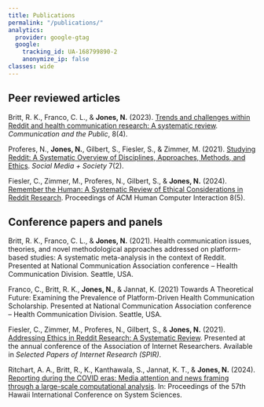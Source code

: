 ```yaml
---
title: Publications
permalink: "/publications/"
analytics:
  provider: google-gtag
  google:
    tracking_id: UA-168799890-2
    anonymize_ip: false
classes: wide    
---
```

## Peer reviewed articles

Britt, R. K., Franco, C. L., & **Jones, N.** (2023). [Trends and challenges within Reddit and health communication research: A systematic review](https://doi.org/10.1177/20570473231209075). *Communication and the Public*, 8(4).

Proferes, N., **Jones, N.**, Gilbert, S., Fiesler, S., & Zimmer, M. (2021). [Studying Reddit: A Systematic Overview of Disciplines, Approaches, Methods, and Ethics](https://doi.org/10.1177%2F20563051211019004). *Social Media + Society* 7(2).

Fiesler, C., Zimmer, M., Proferes, N., Gilbert, S., & **Jones, N.** (2024). [Remember the Human: A Systematic Review of Ethical Considerations in Reddit Research](https://doi.org/10.1145/3633070). Proceedings of ACM Human Computer Interaction 8(5).

## Conference papers and panels

Britt, R. K., Franco, C. L., & **Jones, N.** (2021). Health communication issues, theories, and novel methodological approaches addressed on platform-based studies: A systematic meta-analysis in the context of Reddit. Presented at National Communication Association conference – Health Communication Division. Seattle, USA.

Franco, C., Britt, R. K., **Jones, N.**, & Jannat, K. (2021) Towards A Theoretical Future: Examining the Prevalence of Platform-Driven Health Communication Scholarship. Presented at National Communication Association conference – Health Communication Division. Seattle, USA.

Fiesler, C., Zimmer, M., Proferes, N., Gilbert, S., & **Jones, N.** (2021). [Addressing Ethics in Reddit Research: A Systematic Review](https://doi.org/10.5210/spir.v2021i0.12096). Presented at the annual conference of the Association of Internet Researchers. Available in *Selected Papers of Internet Research (SPIR)*.

Ritchart, A. A., Britt, R., K., Kanthawala, S., Jannat, K. T., & **Jones, N.** (2024). [Reporting during the COVID eras: Media attention and news framing through a large-scale computational analysis](https://scholarspace.manoa.hawaii.edu/items/51db3efe-28e5-4249-ad76-c528570b92e3). In: Proceedings of the 57th Hawaii International Conference on System Sciences.
